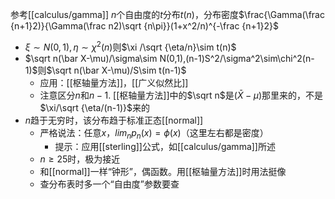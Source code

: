 参考[[calculus/gamma]]
$n$个自由度的$t$分布$t(n)$，分布密度$\frac{\Gamma(\frac {n+1}2)}{\Gamma(\frac n2)\sqrt {n\pi}}(1+x^2/n)^{-\frac {n+1}2}$
- $\xi\sim N(0,1),\eta \sim \chi^2(n)$则$\xi /\sqrt {\eta/n}\sim t(n)$
- $\sqrt n(\bar X-\mu)/\sigma\sim N(0,1),(n-1)S^2/\sigma^2\sim\chi^2(n-1)$则$\sqrt n(\bar X-\mu)/S\sim t(n-1)$
  - 应用：[[枢轴量方法]]，[[广义似然比]]
  - 注意区分$n$和$n-1$. [[枢轴量方法]]中的$\sqrt n$是$(\bar X-\mu)$那里来的，不是$\xi/\sqrt {\eta/(n-1)}$来的
- $n$趋于无穷时，该分布趋于标准正态[[normal]]
  - 严格说法：任意$x$，$lim_n p_n(x)=\phi(x)$（这里左右都是密度）
    - 提示：应用[[sterling]]公式，如[[calculus/gamma]]所述
  - $n\ge 25$时，极为接近
  - 和[[normal]]一样“钟形”，偶函数。用[[枢轴量方法]]时用法挺像
  - 查分布表时多一个“自由度”参数要查